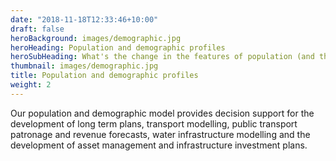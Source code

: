 ```yaml
---
date: "2018-11-18T12:33:46+10:00"
draft: false
heroBackground: images/demographic.jpg
heroHeading: Population and demographic profiles
heroSubHeading: What's the change in the features of population (and their demand) in the next 10, 20, 30 years?
thumbnail: images/demographic.jpg
title: Population and demographic profiles
weight: 2
---
```


Our population and demographic model provides decision support for the development of long term plans, transport modelling, public transport patronage and revenue forecasts, water infrastructure modelling and the development of asset management and infrastructure investment plans.